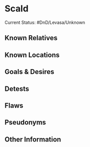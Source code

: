 # Scald
Current Status: #DnD/Levasa/Unknown
## Known Relatives

## Known Locations

## Goals & Desires

## Detests

## Flaws

## Pseudonyms

## Other Information